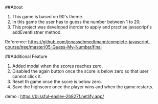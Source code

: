 ##About

1. This game is based on 90's theme.
2. In this game the user has to guess the number between 1 to 20.
3. This project was developed inorder to apply and practise javascript's addEventlistner method.

Reference: https://github.com/jonasschmedtmann/complete-javascript-course/tree/master/05-Guess-My-Number/final

##Additional Feature

1. Added modal when the scores reaches zero.
2. Disabled the again button once the score is below zero so that user cannot click it.
3. Reset th game once the score is below zero.
4. Save the highscore once the player wins and when the game restarts.

demo : https://blissful-easley-2b827f.netlify.app/
